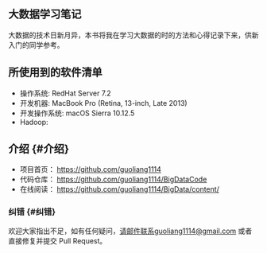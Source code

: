 ## 大数据学习笔记

大数据的技术日新月异，本书将我在学习大数据的时的方法和心得记录下来，供新入门的同学参考。

## 所使用到的软件清单

* 操作系统: RedHat Server 7.2
* 开发机器: MacBook Pro \(Retina, 13-inch, Late 2013\)
* 开发操作系统: macOS Sierra 10.12.5
* Hadoop: 



## 介绍 {#介绍}

* 项目首页：
  https://github.com/guoliang1114
* 代码仓库：
  https://github.com/guoliang1114/BigDataCode
* 在线阅读：
  https://github.com/guoliang1114/BigData/content/

### 纠错 {#纠错}

欢迎大家指出不足，如有任何疑问，请邮件联系guoliang1114@gmail.com 或者直接修复并提交 Pull Request。

